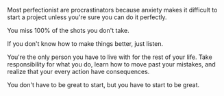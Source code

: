 Most perfectionist are procrastinators because anxiety makes it difficult to start a project unless you're sure you can do it perfectly.

You miss 100% of the shots you don't take.

If you don't know how to make things better, just listen.

You're the only person you have to live with for the rest of your life. Take responsibility for what you do, learn how to move past your mistakes, and realize that your every action have consequences.

You don't have to be great to start, but you have to start to be great.
